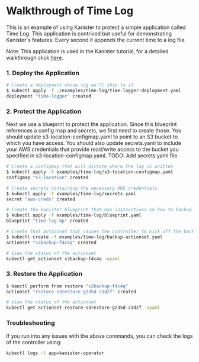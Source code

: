 # Walkthrough of Time Log

This is an example of using Kanister to protect a simple application called Time Log. This application is contrived but useful for demonstrating Kanister's features. Every second it appends the current time to a log file.

Note: This application is used in the Kanister tutorial, for a detailed walkthrough click [here](https://docs.kanister.io/tutorial.html#tutorial).

### 1. Deploy the Application

```bash
# Create a deployment whose log we'll ship to s3
$ kubectl apply -f ./examples/time-log/time-logger-deployment.yaml
deployment "time-logger" created
```

### 2. Protect the Application

Next we use a blueprint to protect the application. Since this blueprint references a config map and secrets, we first need to create those. You should update s3-location-configmap.yaml to point to an S3 bucket to which you have access. You should also update secrets.yaml to include your AWS credentials that provide read/write access to the bucket you specified in s3-location-configmap.yaml. TODO: Add secrets yaml file

```bash
# Create a configmap that will dictate where the log is written
$ kubectl apply -f examples/time-log/s3-location-configmap.yaml
configmap "s3-location" created

# Create secrets containing the necessary AWS credentials
$ kubectl apply -f examples/time-log/secrets.yaml
secret "aws-creds" created

# Create the kanister blueprint that has instructions on how to backup the log
$ kubectl apply -f examples/time-log/blueprint.yaml
blueprint "time-log-bp" created

# Create that actionset that causes the controller to kick off the backup
$ kubectl create -f examples/time-log/backup-actionset.yaml
actionset "s3backup-f4c4q" created

# View the status of the actionset
kubectl get actionset s3backup-f4c4q -oyaml
```

### 3. Restore the Application

```bash
$ kanctl perform from restore "s3backup-f4c4q"
actionset "restore-s3restore-g235d-23d2f" created

# View the status of the actionset
kubectl get actionset restore-s3restore-g235d-23d2f -oyaml
```

### Troubleshooting

If you run into any issues with the above commands, you can check the logs of the controller using:
```bash
kubectl logs -l app=kanister-operator
```
